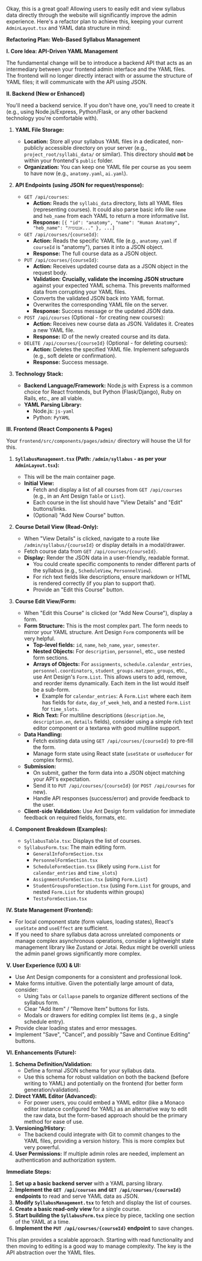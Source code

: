 
Okay, this is a great goal! Allowing users to easily edit and view syllabus data directly through the website will significantly improve the admin experience. Here's a refactor plan to achieve this, keeping your current `AdminLayout.tsx` and YAML data structure in mind:

**Refactoring Plan: Web-Based Syllabus Management**

**I. Core Idea: API-Driven YAML Management**

The fundamental change will be to introduce a backend API that acts as an intermediary between your frontend admin interface and the YAML files. The frontend will no longer directly interact with or assume the structure of YAML files; it will communicate with the API using JSON.

**II. Backend (New or Enhanced)**

You'll need a backend service. If you don't have one, you'll need to create it (e.g., using Node.js/Express, Python/Flask, or any other backend technology you're comfortable with).

1.  **YAML File Storage:**
    *   **Location:** Store all your syllabus YAML files in a dedicated, non-publicly accessible directory on your server (e.g., `project_root/syllabi_data/` or similar). This directory should **not** be within your frontend's `public` folder.
    *   **Organization:** You can keep one YAML file per course as you seem to have now (e.g., `anatomy.yaml`, `ai.yaml`).

2.  **API Endpoints (using JSON for request/response):**
    *   `GET /api/courses`:
        *   **Action:** Reads the `syllabi_data` directory, lists all YAML files (representing courses). It could also parse basic info like `name` and `heb_name` from each YAML to return a more informative list.
        *   **Response:** `[{ "id": "anatomy", "name": "Human Anatomy", "heb_name": "אנטומיה..." }, ...]`
    *   `GET /api/courses/{courseId}`:
        *   **Action:** Reads the specific YAML file (e.g., `anatomy.yaml` if `courseId` is "anatomy"), parses it into a JSON object.
        *   **Response:** The full course data as a JSON object.
    *   `PUT /api/courses/{courseId}`:
        *   **Action:** Receives updated course data as a JSON object in the request body.
        *   **Validation:** **Crucially, validate the incoming JSON structure** against your expected YAML schema. This prevents malformed data from corrupting your YAML files.
        *   Converts the validated JSON back into YAML format.
        *   Overwrites the corresponding YAML file on the server.
        *   **Response:** Success message or the updated JSON data.
    *   `POST /api/courses` (Optional - for creating new courses):
        *   **Action:** Receives new course data as JSON. Validates it. Creates a new YAML file.
        *   **Response:** ID of the newly created course and its data.
    *   `DELETE /api/courses/{courseId}` (Optional - for deleting courses):
        *   **Action:** Deletes the specified YAML file. Implement safeguards (e.g., soft delete or confirmation).
        *   **Response:** Success message.

3.  **Technology Stack:**
    *   **Backend Language/Framework:** Node.js with Express is a common choice for React frontends, but Python (Flask/Django), Ruby on Rails, etc., are all viable.
    *   **YAML Parsing Library:**
        *   Node.js: `js-yaml`
        *   Python: `PyYAML`

**III. Frontend (React Components & Pages)**

Your `frontend/src/components/pages/admin/` directory will house the UI for this.

1.  **`SyllabusManagement.tsx` (Path: `/admin/syllabus` - as per your `AdminLayout.tsx`):**
    *   This will be the main container page.
    *   **Initial View:**
        *   Fetch and display a list of all courses from `GET /api/courses` (e.g., in an Ant Design `Table` or `List`).
        *   Each course in the list should have "View Details" and "Edit" buttons/links.
        *   (Optional) "Add New Course" button.

2.  **Course Detail View (Read-Only):**
    *   When "View Details" is clicked, navigate to a route like `/admin/syllabus/{courseId}` or display details in a modal/drawer.
    *   Fetch course data from `GET /api/courses/{courseId}`.
    *   **Display:** Render the JSON data in a user-friendly, readable format.
        *   You could create specific components to render different parts of the syllabus (e.g., `ScheduleView`, `PersonnelView`).
        *   For rich text fields like descriptions, ensure markdown or HTML is rendered correctly (if you plan to support that).
        *   Provide an "Edit this Course" button.

3.  **Course Edit View/Form:**
    *   When "Edit this Course" is clicked (or "Add New Course"), display a form.
    *   **Form Structure:** This is the most complex part. The form needs to mirror your YAML structure. Ant Design `Form` components will be very helpful.
        *   **Top-level fields:** `id`, `name`, `heb_name`, `year`, `semester`.
        *   **Nested Objects:** For `description`, `personnel`, etc., use nested form sections.
        *   **Arrays of Objects:** For `assignments`, `schedule.calendar_entries`, `personnel.coordinators`, `student_groups.matzpen_groups`, etc., use Ant Design's `Form.List`. This allows users to add, remove, and reorder items dynamically. Each item in the list would itself be a sub-form.
            *   Example for `calendar_entries`: A `Form.List` where each item has fields for `date`, `day_of_week_heb`, and a nested `Form.List` for `time_slots`.
        *   **Rich Text:** For multiline descriptions (`description.he`, `description.en`, `details` fields), consider using a simple rich text editor component or a textarea with good multiline support.
    *   **Data Handling:**
        *   Fetch existing data using `GET /api/courses/{courseId}` to pre-fill the form.
        *   Manage form state using React state (`useState` or `useReducer` for complex forms).
    *   **Submission:**
        *   On submit, gather the form data into a JSON object matching your API's expectation.
        *   Send it to `PUT /api/courses/{courseId}` (or `POST /api/courses` for new).
        *   Handle API responses (success/error) and provide feedback to the user.
    *   **Client-side Validation:** Use Ant Design form validation for immediate feedback on required fields, formats, etc.

4.  **Component Breakdown (Examples):**
    *   `SyllabusTable.tsx`: Displays the list of courses.
    *   `SyllabusForm.tsx`: The main editing form.
        *   `GeneralInfoFormSection.tsx`
        *   `PersonnelFormSection.tsx`
        *   `ScheduleFormSection.tsx` (likely using `Form.List` for `calendar_entries` and `time_slots`)
        *   `AssignmentsFormSection.tsx` (using `Form.List`)
        *   `StudentGroupsFormSection.tsx` (using `Form.List` for groups, and nested `Form.List` for students within groups)
        *   `TestsFormSection.tsx`

**IV. State Management (Frontend):**

*   For local component state (form values, loading states), React's `useState` and `useEffect` are sufficient.
*   If you need to share syllabus data across unrelated components or manage complex asynchronous operations, consider a lightweight state management library like Zustand or Jotai. Redux might be overkill unless the admin panel grows significantly more complex.

**V. User Experience (UX) & UI:**

*   Use Ant Design components for a consistent and professional look.
*   Make forms intuitive. Given the potentially large amount of data, consider:
    *   Using `Tabs` or `Collapse` panels to organize different sections of the syllabus form.
    *   Clear "Add Item" / "Remove Item" buttons for lists.
    *   Modals or drawers for editing complex list items (e.g., a single schedule entry).
*   Provide clear loading states and error messages.
*   Implement "Save", "Cancel", and possibly "Save and Continue Editing" buttons.

**VI. Enhancements (Future):**

1.  **Schema Definition/Validation:**
    *   Define a formal JSON schema for your syllabus data.
    *   Use this schema for robust validation on both the backend (before writing to YAML) and potentially on the frontend (for better form generation/validation).
2.  **Direct YAML Editor (Advanced):**
    *   For power users, you could embed a YAML editor (like a Monaco editor instance configured for YAML) as an alternative way to edit the raw data, but the form-based approach should be the primary method for ease of use.
3.  **Versioning/History:**
    *   The backend could integrate with Git to commit changes to the YAML files, providing a version history. This is more complex but very powerful.
4.  **User Permissions:** If multiple admin roles are needed, implement an authentication and authorization system.

**Immediate Steps:**

1.  **Set up a basic backend server** with a YAML parsing library.
2.  **Implement the `GET /api/courses` and `GET /api/courses/{courseId}` endpoints** to read and serve YAML data as JSON.
3.  **Modify `SyllabusManagement.tsx`** to fetch and display the list of courses.
4.  **Create a basic read-only view** for a single course.
5.  **Start building the `SyllabusForm.tsx`** piece by piece, tackling one section of the YAML at a time.
6.  **Implement the `PUT /api/courses/{courseId}` endpoint** to save changes.

This plan provides a scalable approach. Starting with read functionality and then moving to editing is a good way to manage complexity. The key is the API abstraction over the YAML files.
